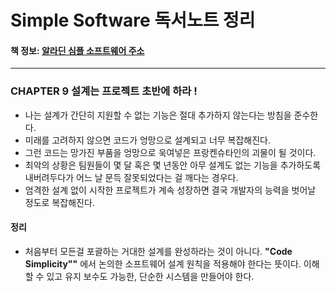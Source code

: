 # Simple Software 독서노트 정리 

#### 책 정보: [알라딘 심플 소프트웨어 주소](https://www.aladin.co.kr/shop/wproduct.aspx?ItemId=212938581)
<hr>




 

 

### CHAPTER 9 설계는 프로젝트 초반에 하라 !

- 나는 설계가 간단히 지원할 수 없는 기능은 절대 추가하지 않는다는 방침을 준수한다. 
- 미래를 고려하지 않으면 코드가 엉망으로 설계되고 너무 복잡해진다. 
- 그런 코드는 망가진 부품을 엉망으로 욱여넣은 프랑켄슈타인의 괴물이 될 것이다. 
- 최악의 상황은 팀원들이 몇 달 혹은 몇 년동안 아무 설계도 없는 기능을 추가하도록 내버려두다가 어느 날 문득
잘못되었다는 걸 깨다는 경우다. 
- 엄격한 설계 없이 시작한 프로젝트가 계속 성장하면 결국 개발자의 능력을 벗어날 정도로 복잡해진다.

#### 정리 
- 처음부터 모든걸 포괄하는 거대한 설계를 완성하라는 것이 아니다. 
**"Code Simplicity""** 에서 논의한 소프트웨어 설계 원칙을 적용해야 한다는 뜻이다.
  이해할 수 있고 유지 보수도 가능한, 단순한 시스템을 만들어야 한다. 




